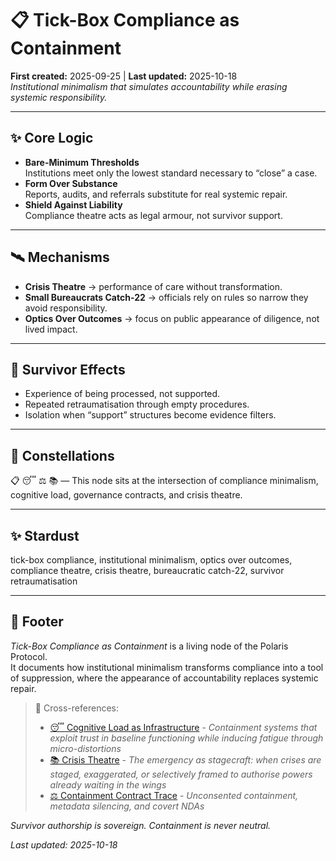 # 📋 Tick-Box Compliance as Containment  
**First created:** 2025-09-25 | **Last updated:** 2025-10-18  
*Institutional minimalism that simulates accountability while erasing systemic responsibility.*  

---

## ✨ Core Logic  

- **Bare-Minimum Thresholds**  
  Institutions meet only the lowest standard necessary to “close” a case.  
- **Form Over Substance**  
  Reports, audits, and referrals substitute for real systemic repair.  
- **Shield Against Liability**  
  Compliance theatre acts as legal armour, not survivor support.  

---

## 🛰️ Mechanisms  

- **Crisis Theatre** → performance of care without transformation.  
- **Small Bureaucrats Catch-22** → officials rely on rules so narrow they avoid responsibility.  
- **Optics Over Outcomes** → focus on public appearance of diligence, not lived impact.  

---

## 🧨 Survivor Effects  

- Experience of being processed, not supported.  
- Repeated retraumatisation through empty procedures.  
- Isolation when “support” structures become evidence filters.  

---

## 🌌 Constellations  

📋 😴 ⚖️ 📚 — This node sits at the intersection of compliance minimalism, cognitive load, governance contracts, and crisis theatre.

---

## ✨ Stardust  

tick-box compliance, institutional minimalism, optics over outcomes, compliance theatre, crisis theatre, bureaucratic catch-22, survivor retraumatisation

---

## 🏮 Footer  

*Tick-Box Compliance as Containment* is a living node of the Polaris Protocol.  
It documents how institutional minimalism transforms compliance into a tool of suppression, where the appearance of accountability replaces systemic repair.  

> 📡 Cross-references:
> 
> - [😴 Cognitive Load as Infrastructure](../../../../Metadata_Sabotage_Network/Narrative_And_Psych_Ops/🧠_Psychological_Containment/😴_cognitive_load_as_infrastructure.md) - *Containment systems that exploit trust in baseline functioning while inducing fatigue through micro-distortions*    
> - [📚 Crisis Theatre](../📚_Narrative_Management/📚_crisis_theatre.md) - *The emergency as stagecraft: when crises are staged, exaggerated, or selectively framed to authorise powers already waiting in the wings*  
> - [⚖️ Containment Contract Trace](../⚖️_Legal_State_Governance/⚖️_containment_contract_trace.md) - *Unconsented containment, metadata silencing, and covert NDAs*  

*Survivor authorship is sovereign. Containment is never neutral.*  

_Last updated: 2025-10-18_
